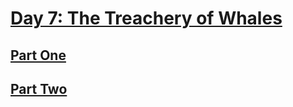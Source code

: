 # [Day 7: The Treachery of Whales](https://adventofcode.com/2021/day/7)

## [Part One](https://adventofcode.com/2021/day/7#part1)

## [Part Two](https://adventofcode.com/2021/day/7#part2)
